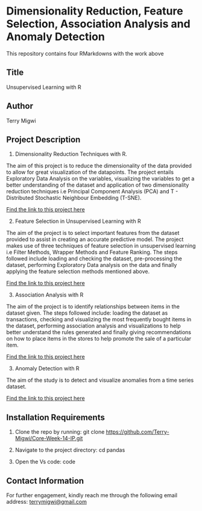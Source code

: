 # Dimensionality Reduction, Feature Selection, Association Analysis and Anomaly Detection
This repository contains four RMarkdowns with the work above

## Title
Unsupervised Learning with R

## Author
Terry Migwi

## Project Description
1. Dimensionality Reduction Techniques with R.

The aim of this project is to reduce the dimensionality of the data provided to allow for great visualization of the datapoints. The project entails Exploratory Data Analysis on the variables, visualizing the variables to get a better understanding of the dataset and application of two dimensionality reduction techniques i.e Principal Component Analysis (PCA) and T - Distributed Stochastic Neighbour Embedding (T-SNE).

[Find the link to this project here](https://terry-migwi.github.io/Core-Week-14-IP/docs/Dimensionality-Reduction.html)

2. Feature Selection in Unsupervised Learning with R

The aim of the project is to select important features from the dataset provided to assist in creating an accurate predictive model. The project makes use of three techniques of feature selection in unsupervised learning i.e Filter Methods, Wrapper Methods and Feature Ranking.
The steps followed include loading and checking the dataset, pre-processing the dataset, performing Exploratory Data analysis on the data and finally applying the feature selection methods mentioned above.

[Find the link to this project here](https://terry-migwi.github.io/Core-Week-14-IP/docs/Feature-Selection.html)

3. Association Analysis with R

The aim of the project is to identify relationships between items in the dataset given. The steps followed include: loading the dataset as transactions, checking and visualizing the most frequently bought items in the dataset, performing association analysis and visualizations to help better understand the rules generated and finally giving recommendations on how to place items in the stores to help promote the sale of a particular item.

[Find the link to this project here](https://terry-migwi.github.io/Core-Week-14-IP/docs/Association-Analysis.html)

3. Anomaly Detection with R

The aim of the study is to detect and visualize anomalies from a time series dataset.

[Find the link to this project here](https://terry-migwi.github.io/Core--week-13-IP-/docs/Online_shoppers_intention.html)

  
 ## Installation Requirements
1. Clone the repo by running: git clone https://github.com/Terry-Migwi/Core-Week-14-IP.git

2. Navigate to the project directory: cd pandas

3. Open the Vs code: code

## Contact Information
For further engagement, kindly reach me through the following email address: terrymigwi@gmail.com
